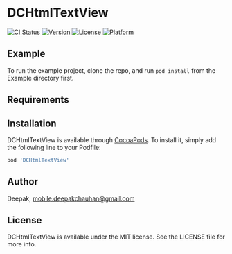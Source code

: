 # DCHtmlTextView

[![CI Status](https://img.shields.io/travis/Deepak/DCHtmlTextView.svg?style=flat)](https://travis-ci.org/Deepak/DCHtmlTextView)
[![Version](https://img.shields.io/cocoapods/v/DCHtmlTextView.svg?style=flat)](https://cocoapods.org/pods/DCHtmlTextView)
[![License](https://img.shields.io/cocoapods/l/DCHtmlTextView.svg?style=flat)](https://cocoapods.org/pods/DCHtmlTextView)
[![Platform](https://img.shields.io/cocoapods/p/DCHtmlTextView.svg?style=flat)](https://cocoapods.org/pods/DCHtmlTextView)

## Example

To run the example project, clone the repo, and run `pod install` from the Example directory first.

## Requirements

## Installation

DCHtmlTextView is available through [CocoaPods](https://cocoapods.org). To install
it, simply add the following line to your Podfile:

```ruby
pod 'DCHtmlTextView'
```

## Author

Deepak, mobile.deepakchauhan@gmail.com

## License

DCHtmlTextView is available under the MIT license. See the LICENSE file for more info.
